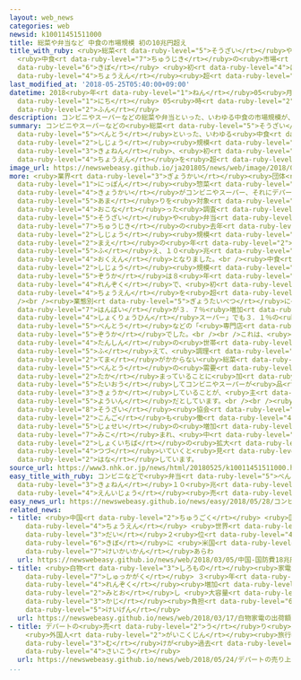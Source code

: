 ```yaml
---
layout: web_news
categories: web
newsid: k10011451511000
title: 総菜や弁当など 中食の市場規模 初の10兆円超え
title_with_ruby: <ruby>総菜<rt data-ruby-level="5">そうざい</rt></ruby>や<ruby>弁当<rt data-ruby-level="5">べんとう</rt></ruby>など
  <ruby>中食<rt data-ruby-level="7">ちゅうじき</rt></ruby>の<ruby>市場<rt data-ruby-level="2">しじょう</rt></ruby><ruby>規模<rt
  data-ruby-level="6">きぼ</rt></ruby> <ruby>初<rt data-ruby-level="4">はつ</rt></ruby>の10<ruby>兆円<rt
  data-ruby-level="4">ちょうえん</rt></ruby><ruby>超<rt data-ruby-level="7">こ</rt></ruby>え
last_modified_at: '2018-05-25T05:40:00+09:00'
datetime: 2018<ruby>年<rt data-ruby-level="1">ねん</rt></ruby>05<ruby>月<rt data-ruby-level="1">がつ</rt></ruby>25<ruby>日<rt
  data-ruby-level="1">にち</rt></ruby> 05<ruby>時<rt data-ruby-level="2">じ</rt></ruby>40<ruby>分<rt
  data-ruby-level="2">ふん</rt></ruby>
description: コンビニやスーパーなどの総菜や弁当といった、いわゆる中食の市場規模が、去年、初めて１０兆円を超えたことがわかりました。
summary: コンビニやスーパーなどの<ruby>総菜<rt data-ruby-level="5">そうざい</rt></ruby>や<ruby>弁当<rt
  data-ruby-level="5">べんとう</rt></ruby>といった、いわゆる<ruby>中食<rt data-ruby-level="2">なかしょく</rt></ruby>の<ruby>市場<rt
  data-ruby-level="2">しじょう</rt></ruby><ruby>規模<rt data-ruby-level="6">きぼ</rt></ruby>が、<ruby>去年<rt
  data-ruby-level="3">きょねん</rt></ruby>、<ruby>初<rt data-ruby-level="4">はじ</rt></ruby>めて１０<ruby>兆円<rt
  data-ruby-level="4">ちょうえん</rt></ruby>を<ruby>超<rt data-ruby-level="7">こ</rt></ruby>えたことがわかりました。
image_url: https://newswebeasy.github.io/ja201805/news/web/image/2018/05/25/K10011451511_1805250651_1805250701_01_02.jpg
more: <ruby>業界<rt data-ruby-level="3">ぎょうかい</rt></ruby><ruby>団体<rt data-ruby-level="5">だんたい</rt></ruby>の<ruby>日本<rt
  data-ruby-level="1">にっぽん</rt></ruby><ruby>惣菜<rt data-ruby-level="8">そうざい</rt></ruby><ruby>協会<rt
  data-ruby-level="4">きょうかい</rt></ruby>がコンビニやスーパー、それにデパートなど１００<ruby>社<rt data-ruby-level="2">しゃ</rt></ruby><ruby>余<rt
  data-ruby-level="5">あま</rt></ruby>りを<ruby>対象<rt data-ruby-level="4">たいしょう</rt></ruby>に<ruby>行<rt
  data-ruby-level="4">おこな</rt></ruby>った<ruby>調査<rt data-ruby-level="5">ちょうさ</rt></ruby>によりますと、<ruby>総菜<rt
  data-ruby-level="5">そうざい</rt></ruby>や<ruby>弁当<rt data-ruby-level="5">べんとう</rt></ruby>など<ruby>中食<rt
  data-ruby-level="7">ちゅうじき</rt></ruby>の<ruby>去年<rt data-ruby-level="3">きょねん</rt></ruby>の<ruby>市場<rt
  data-ruby-level="2">しじょう</rt></ruby><ruby>規模<rt data-ruby-level="6">きぼ</rt></ruby>は、<ruby>前<rt
  data-ruby-level="2">まえ</rt></ruby>の<ruby>年<rt data-ruby-level="2">とし</rt></ruby>より２．２％<ruby>増<rt
  data-ruby-level="5">ふ</rt></ruby>え、１０<ruby>兆<rt data-ruby-level="4">ちょう</rt></ruby>５５５<ruby>億円<rt
  data-ruby-level="4">おくえん</rt></ruby>となりました。<br /><ruby>中食<rt data-ruby-level="7">ちゅうじき</rt></ruby>の<ruby>市場<rt
  data-ruby-level="2">しじょう</rt></ruby><ruby>規模<rt data-ruby-level="6">きぼ</rt></ruby>の<ruby>増加<rt
  data-ruby-level="5">ぞうか</rt></ruby>は８<ruby>年<rt data-ruby-level="1">ねん</rt></ruby><ruby>連続<rt
  data-ruby-level="4">れんぞく</rt></ruby>で、<ruby>初<rt data-ruby-level="4">はじ</rt></ruby>めて１０<ruby>兆円<rt
  data-ruby-level="4">ちょうえん</rt></ruby>を<ruby>超<rt data-ruby-level="7">こ</rt></ruby>えました。<br
  /><br /><ruby>業態別<rt data-ruby-level="5">ぎょうたいべつ</rt></ruby>に<ruby>見<rt data-ruby-level="1">み</rt></ruby>ると、「コンビニ」での<ruby>販売<rt
  data-ruby-level="7">はんばい</rt></ruby>が３．７％<ruby>増加<rt data-ruby-level="5">ぞうか</rt></ruby>したのをはじめ、「<ruby>食料品<rt
  data-ruby-level="4">しょくりょうひん</rt></ruby>スーパー」でも３．１％の<ruby>増加<rt data-ruby-level="5">ぞうか</rt></ruby>、<ruby>弁当<rt
  data-ruby-level="5">べんとう</rt></ruby>などの「<ruby>専門店<rt data-ruby-level="6">せんもんてん</rt></ruby>」は０．６％の<ruby>増加<rt
  data-ruby-level="5">ぞうか</rt></ruby>でした。<br /><br />これは、<ruby>共働<rt data-ruby-level="4">ともばたら</rt></ruby>きや<ruby>単身<rt
  data-ruby-level="4">たんしん</rt></ruby>の<ruby>世帯<rt data-ruby-level="4">せたい</rt></ruby>が<ruby>増<rt
  data-ruby-level="5">ふ</rt></ruby>えて、<ruby>調理<rt data-ruby-level="3">ちょうり</rt></ruby>の<ruby>手間<rt
  data-ruby-level="2">てま</rt></ruby>がかからない<ruby>総菜<rt data-ruby-level="5">そうざい</rt></ruby>や<ruby>弁当<rt
  data-ruby-level="5">べんとう</rt></ruby>の<ruby>需要<rt data-ruby-level="7">じゅよう</rt></ruby>が<ruby>高<rt
  data-ruby-level="2">たか</rt></ruby>まっていることに<ruby>加<rt data-ruby-level="4">くわ</rt></ruby>え、こうしたニーズに<ruby>対応<rt
  data-ruby-level="5">たいおう</rt></ruby>してコンビニやスーパーが<ruby>品<rt data-ruby-level="3">しな</rt></ruby>ぞろえを<ruby>強化<rt
  data-ruby-level="3">きょうか</rt></ruby>していることが、<ruby>主<rt data-ruby-level="3">おも</rt></ruby>な<ruby>要因<rt
  data-ruby-level="5">よういん</rt></ruby>だとしています。<br /><br /><ruby>日本<rt data-ruby-level="1">にっぽん</rt></ruby><ruby>惣菜<rt
  data-ruby-level="8">そうざい</rt></ruby><ruby>協会<rt data-ruby-level="4">きょうかい</rt></ruby>では「<ruby>今後<rt
  data-ruby-level="2">こんご</rt></ruby>も<ruby>働<rt data-ruby-level="4">はたら</rt></ruby>く<ruby>女性<rt
  data-ruby-level="5">じょせい</rt></ruby>の<ruby>増加<rt data-ruby-level="5">ぞうか</rt></ruby>が<ruby>見込<rt
  data-ruby-level="7">みこ</rt></ruby>まれ、<ruby>中<rt data-ruby-level="1">ちゅう</rt></ruby><ruby>食市場<rt
  data-ruby-level="2">しょくいちば</rt></ruby>の<ruby>拡大<rt data-ruby-level="6">かくだい</rt></ruby>も<ruby>続<rt
  data-ruby-level="4">つづ</rt></ruby>いていくと<ruby>見<rt data-ruby-level="1">み</rt></ruby>られる」と<ruby>話<rt
  data-ruby-level="2">はな</rt></ruby>しています。
source_url: https://www3.nhk.or.jp/news/html/20180525/k10011451511000.html
easy_title_with_ruby: コンビニなどで<ruby>弁当<rt data-ruby-level="5">べんとう</rt></ruby>やおかずが<ruby>去年<rt
  data-ruby-level="3">きょねん</rt></ruby>１０<ruby>兆<rt data-ruby-level="4">ちょう</rt></ruby><ruby>円以上<rt
  data-ruby-level="4">えんいじょう</rt></ruby><ruby>売<rt data-ruby-level="2">う</rt></ruby>れる
easy_news_url: https://newswebeasy.github.io/news/easy/2018/05/28/コンビニなどで弁当やおかずが去年10兆円以上売れる
related_news:
- title: <ruby>中国<rt data-ruby-level="2">ちゅうごく</rt></ruby> <ruby>国防費<rt data-ruby-level="5">こくぼうひ</rt></ruby>１８<ruby>兆円<rt
    data-ruby-level="4">ちょうえん</rt></ruby> <ruby>世界<rt data-ruby-level="3">せかい</rt></ruby><ruby>第<rt
    data-ruby-level="3">だい</rt></ruby>２<ruby>位<rt data-ruby-level="4">い</rt></ruby>の<ruby>規模<rt
    data-ruby-level="6">きぼ</rt></ruby>に <ruby>米国<rt data-ruby-level="2">べいこく</rt></ruby>など<ruby>警戒感<rt
    data-ruby-level="7">けいかいかん</rt></ruby>あらわ
  url: https://newswebeasy.github.io/news/web/2018/03/05/中国-国防費18兆円-世界第2位の規模に-米国など警戒感あらわ
- title: <ruby>白物<rt data-ruby-level="3">しろもの</rt></ruby><ruby>家電<rt data-ruby-level="2">かでん</rt></ruby>の<ruby>出荷額<rt
    data-ruby-level="7">しゅっかがく</rt></ruby> ３<ruby>年<rt data-ruby-level="1">ねん</rt></ruby><ruby>連続<rt
    data-ruby-level="4">れんぞく</rt></ruby><ruby>増加<rt data-ruby-level="5">ぞうか</rt></ruby>の<ruby>見通<rt
    data-ruby-level="2">みとお</rt></ruby>し <ruby>大容量<rt data-ruby-level="5">だいようりょう</rt></ruby>で<ruby>家事<rt
    data-ruby-level="3">かじ</rt></ruby><ruby>負担<rt data-ruby-level="6">ふたん</rt></ruby><ruby>軽減<rt
    data-ruby-level="5">けいげん</rt></ruby>
  url: https://newswebeasy.github.io/news/web/2018/03/17/白物家電の出荷額-3年連続増加の見通し-大容量で家事負担軽減
- title: デパートの<ruby>売<rt data-ruby-level="2">う</rt></ruby>り<ruby>上<rt data-ruby-level="2">あ</rt></ruby>げ
    <ruby>外国人<rt data-ruby-level="2">がいこくじん</rt></ruby><ruby>旅行者<rt data-ruby-level="3">りょこうしゃ</rt></ruby><ruby>向<rt
    data-ruby-level="3">む</rt></ruby>けが<ruby>過去<rt data-ruby-level="5">かこ</rt></ruby><ruby>最高<rt
    data-ruby-level="4">さいこう</rt></ruby>
  url: https://newswebeasy.github.io/news/web/2018/05/24/デパートの売り上げ-外国人旅行者向けが過去最高
...
```

